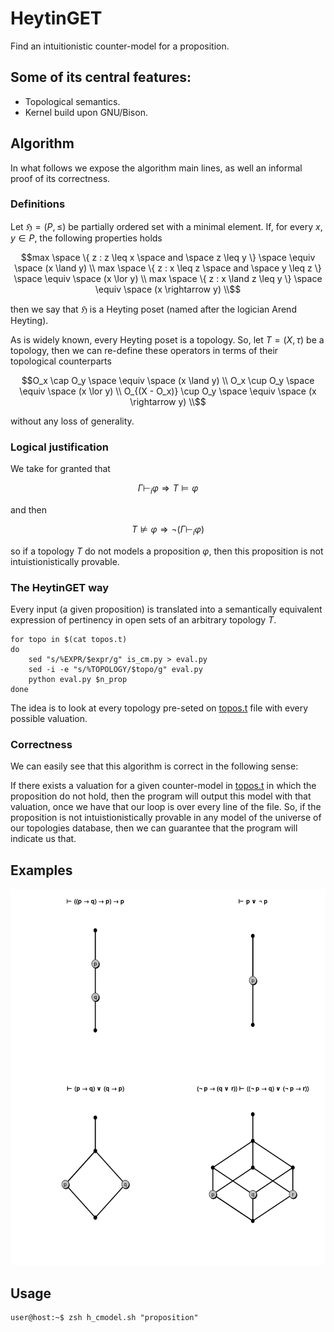 # HeytinGET

Find an intuitionistic counter-model for a proposition.

## Some of its central features:
- Topological semantics.
- Kernel build upon GNU/Bison.

## Algorithm

In what follows we expose the algorithm main lines, as well an informal proof of its correctness.

### Definitions

Let $`\mathfrak{H} = (P, \leq)`$ be partially ordered set with a minimal element. If, for every $`x,y \in P`$, the following properties holds

```math
max \space \{ z : z \leq x \space and \space z \leq y \} \space \equiv \space (x \land y) \\
max \space \{ z : x \leq z \space and \space y \leq z \} \space \equiv \space (x \lor y) \\
max \space \{ z : x \land z \leq y \}  \space \equiv \space (x \rightarrow y) \\
```

then we say that $`\mathfrak{H}`$ is a Heyting poset (named after the logician Arend Heyting).

As is widely known, every Heyting poset is a topology. So, let $`T = (X, \tau)`$ be a topology, then we can re-define these operators in terms of their topological counterparts 

```math
O_x \cap O_y \space \equiv \space (x \land y) \\
O_x \cup O_y \space \equiv \space (x \lor y) \\
O_{(X - O_x)} \cup O_y  \space \equiv \space (x \rightarrow y) \\
```

without any loss of generality.

### Logical justification

We take for granted that

```math
\Gamma \vdash_i \varphi \Rightarrow T \models \varphi
```

and then

```math
T \nvDash \varphi \Rightarrow \neg (\Gamma \vdash_i \varphi)
```

so if a topology $`T`$ do not models a proposition $`\varphi`$, then this proposition is not intuistionistically provable.

### The HeytinGET way

Every input (a given proposition) is translated into a semantically equivalent expression of pertinency in open sets of an arbitrary topology $`T`$.

```shell
for topo in $(cat topos.t)
do
	sed "s/%EXPR/$expr/g" is_cm.py > eval.py
	sed -i -e "s/%TOPOLOGY/$topo/g" eval.py 
	python eval.py $n_prop
done
```

The idea is to look at every topology pre-seted on [topos.t](src/topos.t) file with every possible valuation.

### Correctness

We can easily see that this algorithm is correct in the following sense: 

If there exists a valuation for a given counter-model in [topos.t](src/topos.t) in which the proposition do not hold, then the program will output this model with that valuation, once we have that our loop is over every line of the file. So, if the proposition is not intuistionistically provable in any model of the universe of our topologies database, then we can guarantee that the program will indicate us that.

## Examples

<div align="center">

![Image description](res/examples.png)

</div>

## Usage

```console
user@host:~$ zsh h_cmodel.sh "proposition"
```

